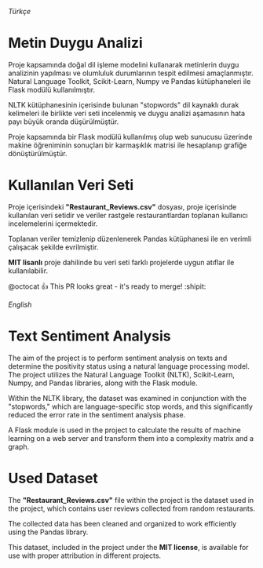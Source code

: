 *Türkçe*
# Metin Duygu Analizi

Proje kapsamında doğal dil işleme modelini kullanarak metinlerin duygu analizinin yapılması ve olumluluk durumlarının tespit edilmesi amaçlanmıştır. Natural Language Toolkit, Scikit-Learn, Numpy ve Pandas kütüphaneleri ile Flask modülü kullanılmıştır. 

NLTK kütüphanesinin içerisinde bulunan "stopwords" dil kaynaklı durak kelimeleri ile birlikte veri seti incelenmiş ve duygu analizi aşamasının hata payı büyük oranda düşürülmüştür.

Proje kapsamında bir Flask modülü kullanılmış olup web sunucusu üzerinde makine öğreniminin sonuçları bir karmaşıklık matrisi ile hesaplanıp grafiğe dönüştürülmüştür.

# Kullanılan Veri Seti

Proje içerisindeki **"Restaurant_Reviews.csv"** dosyası, proje içerisinde kullanılan veri setidir ve veriler rastgele restaurantlardan toplanan kullanıcı incelemelerini içermektedir. 

Toplanan veriler temizlenip düzenlenerek Pandas kütüphanesi ile en verimli çalışacak şekilde evrilmiştir.

**MIT lisanlı** proje dahilinde bu veri seti farklı projelerde uygun atıflar ile kullanılabilir.

@octocat :+1: This PR looks great - it's ready to merge! :shipit:

*English*
# Text Sentiment Analysis

The aim of the project is to perform sentiment analysis on texts and determine the positivity status using a natural language processing model. The project utilizes the Natural Language Toolkit (NLTK), Scikit-Learn, Numpy, and Pandas libraries, along with the Flask module.

Within the NLTK library, the dataset was examined in conjunction with the "stopwords," which are language-specific stop words, and this significantly reduced the error rate in the sentiment analysis phase.

A Flask module is used in the project to calculate the results of machine learning on a web server and transform them into a complexity matrix and a graph.

# Used Dataset

The **"Restaurant_Reviews.csv"** file within the project is the dataset used in the project, which contains user reviews collected from random restaurants.

The collected data has been cleaned and organized to work efficiently using the Pandas library.

This dataset, included in the project under the **MIT license**, is available for use with proper attribution in different projects.
